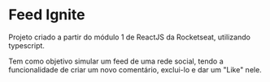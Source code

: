 # Feed Ignite

Projeto criado a partir do módulo 1 de ReactJS da Rocketseat, utilizando typescript.

Tem como objetivo simular um feed de uma rede social, tendo a funcionalidade de criar um novo comentário, exclui-lo e dar um "Like" nele.
